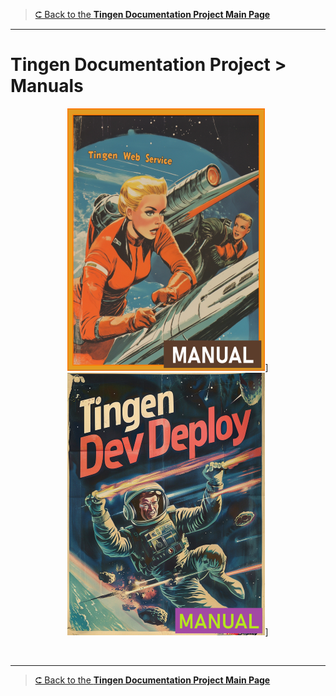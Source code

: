 <!-- u250812 -->

> [⮈ Back to the **Tingen Documentation Project Main Page**](../README.md)

***

# Tingen Documentation Project > Manuals

<div align="center">

  [![Tingen Web Service Manual](/.github/img/logo/man/TngnDocProj-TngnWsvcMan-316x420.png)](./tngnwsvc/)]
  [![Tingen DevDeploy Manual](/.github/img/logo/man/TngnDocProj-TngnDvdpMan-320x420.png)](./tngndvdp/)]

</div>

<br>

***

> [⮈ Back to the **Tingen Documentation Project Main Page**](../README.md)
